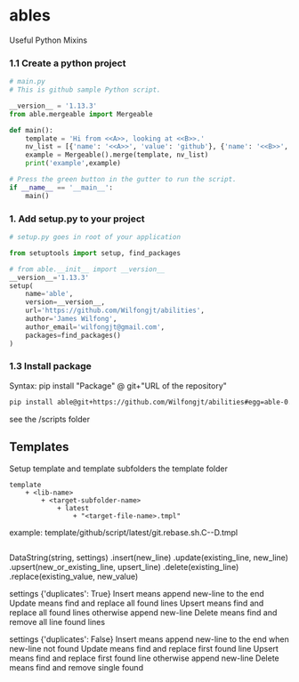 # ables
Useful Python Mixins

### 1.1 Create a python project

```python
# main.py 
# This is github sample Python script.

__version__ = '1.13.3'
from able.mergeable import Mergeable

def main():
    template = 'Hi from <<A>>, looking at <<B>>.'
    nv_list = [{'name': '<<A>>', 'value': 'github'}, {'name': '<<B>>', 'value': 'docker'}]
    example = Mergeable().merge(template, nv_list)
    print('example',example)

# Press the green button in the gutter to run the script.
if __name__ == '__main__':
    main()

```

### 1. Add setup.py to your project 
```python
# setup.py goes in root of your application

from setuptools import setup, find_packages

# from able.__init__ import __version__
__version__='1.13.3'
setup(
    name='able',
    version=__version__,
    url='https://github.com/Wilfongjt/abilities',
    author='James Wilfong',
    author_email='wilfongjt@gmail.com',
    packages=find_packages()
)

```

### 1.3 Install package
Syntax: pip install "Package" @ git+"URL of the repository"

```bash
pip install able@git+https://github.com/Wilfongjt/abilities#egg=able-0.1.0
```

see the /scripts folder

## Templates
Setup template and template subfolders
the template folder
```
template
    + <lib-name>
        + <target-subfolder-name>
            + latest
                + "<target-file-name>.tmpl"
```

example: template/github/script/latest/git.rebase.sh.C--D.tmpl

```python

```

DataString(string, settings)
    .insert(new_line)
    .update(existing_line, new_line)
    .upsert(new_or_existing_line, upsert_line)
    .delete(existing_line)
    .replace(existing_value, new_value)

settings {'duplicates': True} 
Insert means append new-line to the end
Update means find and replace all found lines
Upsert means find and replace all found lines otherwise append new-line
Delete means find and remove all line found lines

settings {'duplicates': False}
Insert means append new-line to the end when new-line not found
Update means find and replace first found line
Upsert means find and replace first found line otherwise append new-line
Delete means find and remove single found 
